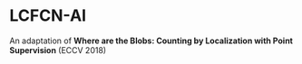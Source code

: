 # LCFCN-AI

An adaptation of **Where are the Blobs: Counting by Localization with Point Supervision** (ECCV 2018)
